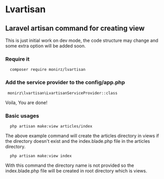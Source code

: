 # Lvartisan 

## Laravel artisan command for creating view

This is just initial work on dev mode, the code structure may change and some extra option will be added soon.

### Require it

```
  composer require monirz/lvartisan
```


### Add the service provider to the config/app.php



```
 monirz\lvartisan\LvartisanServiceProvider::class 

```
Voila, You are done!



### Basic usages


```
  php artisan make:view articles/index
```

 The above example command  will create the articles directory in  views if the directory doesn't exist and the index.blade.php file in the articles directory.

```
  php artisan make:view index
```

With this command the directory name is not provided so the index.blade.php file will be created in root directory which is views.

